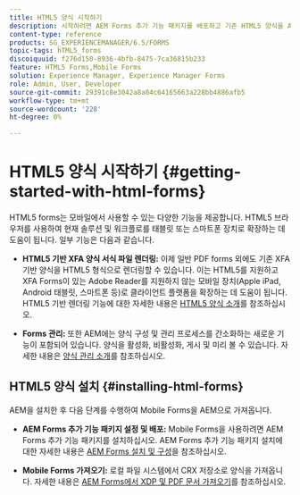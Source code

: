 ```yaml
---
title: HTML5 양식 시작하기
description: 시작하려면 AEM Forms 추가 기능 패키지를 배포하고 기존 HTML5 양식을 AEM으로 가져오십시오.
content-type: reference
products: SG_EXPERIENCEMANAGER/6.5/FORMS
topic-tags: hTML5_forms
discoiquuid: f276d150-8936-4bfb-8475-7ca36815b233
feature: HTML5 Forms,Mobile Forms
solution: Experience Manager, Experience Manager Forms
role: Admin, User, Developer
source-git-commit: 29391c8e3042a8a04c64165663a228bb4886afb5
workflow-type: tm+mt
source-wordcount: '228'
ht-degree: 0%

---
```


# HTML5 양식 시작하기 {#getting-started-with-html-forms}

HTML5 forms는 모바일에서 사용할 수 있는 다양한 기능을 제공합니다. HTML5 브라우저를 사용하여 현재 솔루션 및 워크플로를 태블릿 또는 스마트폰 장치로 확장하는 데 도움이 됩니다. 일부 기능은 다음과 같습니다.

* **HTML5 기반 XFA 양식 서식 파일 렌더링:** 이제 일반 PDF forms 외에도 기존 XFA 기반 양식을 HTML5 형식으로 렌더링할 수 있습니다. 이는 HTML5를 지원하고 XFA Forms이 있는 Adobe Reader를 지원하지 않는 모바일 장치(Apple iPad, Android 태블릿, 스마트폰 등)로 클라이언트 플랫폼을 확장하는 데 도움이 됩니다. HTML5 기반 렌더링 기능에 대한 자세한 내용은 [HTML5 양식 소개](/help/forms/using/introduction.md)를 참조하십시오.

* **Forms 관리:** 또한 AEM에는 양식 구성 및 관리 프로세스를 간소화하는 새로운 기능이 포함되어 있습니다. 양식을 활성화, 비활성화, 게시 및 미리 볼 수 있습니다. 자세한 내용은 [양식 관리 소개](/help/forms/using/introduction-managing-forms.md)를 참조하십시오.

## HTML5 양식 설치 {#installing-html-forms}

AEM을 설치한 후 다음 단계를 수행하여 Mobile Forms을 AEM으로 가져옵니다.

* **AEM Forms 추가 기능 패키지 설정 및 배포:** Mobile Forms을 사용하려면 AEM Forms 추가 기능 패키지를 설치하십시오. AEM Forms 추가 기능 패키지 설치에 대한 자세한 내용은 [AEM Forms 설치 및 구성](/help/forms/using/installing-configuring-aem-forms-osgi.md)을 참조하십시오.

* **Mobile Forms 가져오기:** 로컬 파일 시스템에서 CRX 저장소로 양식을 가져옵니다. 자세한 내용은 [AEM Forms에서 XDP 및 PDF 문서 가져오기](/help/forms/using/get-xdp-pdf-documents-aem.md)를 참조하십시오.

